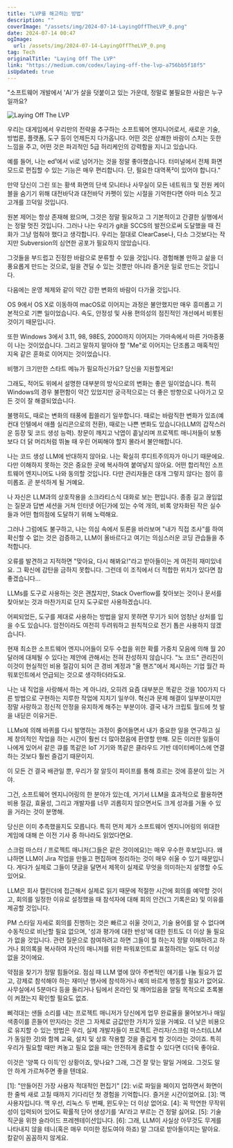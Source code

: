 ```yaml
---
title: "LVP를 해고하는 방법"
description: ""
coverImage: "/assets/img/2024-07-14-LayingOffTheLVP_0.png"
date: 2024-07-14 00:47
ogImage: 
  url: /assets/img/2024-07-14-LayingOffTheLVP_0.png
tag: Tech
originalTitle: "Laying Off The LVP"
link: "https://medium.com/codex/laying-off-the-lvp-a756bb5f18f5"
isUpdated: true
---
```





"소프트웨어 개발에서 'AI'가 살을 덧붙이고 있는 가운데, 정말로 불필요한 사람은 누구일까요?

![Laying Off The LVP](/assets/img/2024-07-14-LayingOffTheLVP_0.png)

우리는 대게임에서 우리만의 전략을 추구하는 소프트웨어 엔지니어로서, 새로운 기술, 방법론, 플랫폼, 도구 등이 언제든지 다가옵니다. 어떤 것은 상쾌한 바람이 스치는 듯한 느낌을 주고, 어떤 것은 파괴적인 5급 허리케인의 강력함을 지니고 있습니다.

예를 들어, 나는 ed¹에서 vi로 넘어가는 것을 정말 좋아했습니다. 터미널에서 전체 화면 모드로 편집할 수 있는 기능은 매우 편리합니다. 단, 필요한 대역폭²이 있어야 합니다."

<div class="content-ad"></div>

만약 당신이 그린 또는 황색 화면의 단색 모니터나 사무실이 모든 네트워크 및 전원 케이블을 숨기기 위해 대전바닥과 대전바닥 카펫이 있는 시절을 기억한다면 아마 미소 짓고 고개를 끄덕일 것입니다.

원본 제어는 항상 존재해 왔으며, 그것은 정말 필요하고 그 기본적이고 간결한 실행에서는 정말 멋진 것입니다. 그러나 나는 우리가 git을 SCCS의 발전으로써 도달했을 때 진화가 그냥 멈춰야 했다고 생각합니다. 우리는 절대로 ClearCase나, 다소 그것보다는 작지만 Subversion의 심연한 공포가 필요하지 않았습니다.

그것들을 부드럽고 진정한 바람으로 분류할 수 있을 것입니다. 경험해볼 만하고 삶을 더 풍요롭게 만드는 것으로, 일을 견딜 수 있는 것뿐만 아니라 즐거운 일로 만드는 것입니다.

다음에는 운영 체제와 같이 약간 강한 변화의 바람이 다가올 것입니다.

<div class="content-ad"></div>

OS 9에서 OS X로 이동하여 macOS로 이어지는 과정은 불안했지만 매우 흥미롭고 기본적으로 기쁜 일이었습니다. 속도, 안정성 및 사용 편의성의 점진적인 개선에서 비롯된 것이기 때문입니다.

또한 Windows 3에서 3.11, 98, 98ES, 2000까지 이어지는 가마속에서 마른 가마중풍이 나는 것이었습니다. 그리고 말하지 말아야 할 "Me"로 이어지는 단조롭고 매혹적인 지옥 같은 훈화로 이어지는 것이었습니다.

비행기 크기만한 스타트 메뉴가 필요하신가요? 당신을 지원할게요!

그래도, 적어도 위에서 설명한 대부분의 방식으로의 변화는 좋은 일이었습니다. 특히 Windows의 경우 불편함이 약간 있었지만 궁극적으로는 더 좋은 방향으로 나아가고 모든 것이 잘 해결되었습니다.

<div class="content-ad"></div>

불행히도, 때로는 변화의 태풍에 휩쓸리기 일쑤합니다. 때로는 바람직한 변화가 있죠(예컨대 인텔에서 애플 실리콘으로의 전환), 때로는 나쁜 변화도 있습니다(LLM의 갑작스러운 등장 및 코드 생성 능력). 창문이 깨지고 낙엽이 흩날리며 프로젝트 매니저들이 보통보다 더 닭 머리처럼 뛰놀 때 우린 어찌해야 할지 몰라서 불안해합니다.

나는 코드 생성 LLM에 반대하지 않아요. 나는 확실히 루디트주의자가 아니기 때문에요. 다만 이해하지 못하는 것은 중요한 곳에 복사하여 붙여넣지 않아요. 어떤 합리적인 소프트웨어 엔지니어도 나와 동의할 것입니다. 다만 관리자들은 대개 그렇지 않다는 점이 흥미롭죠. 곧 분석하게 될 거예요.

나 자신은 LLM과의 상호작용을 소크라티스식 대화로 보는 편입니다. 종종 길고 끊임없는 질문과 답변 세션을 거쳐 인터넷 어딘가에 있는 수억 개의, 비록 양자화된 작은 실수들과 어떤 협의점에 도달하기 위해 노력해요.

그러나 그럼에도 불구하고, 나는 의심 속에서 토론을 바라보며 "내가 직접 조사"를 하여 확신할 수 없는 것은 검증하고, LLM이 올바르다고 여기는 의심스러운 코딩 관습들을 추적합니다.

<div class="content-ad"></div>

오류를 발견하고 지적하면 "맞아요, 다시 해봐요!"라고 받아들이는 게 여전히 재미있네요. 그 확신에 감탄을 금하지 못합니다. 그런데 이 조직에서 더 적합한 위치가 있다면 참 좋겠습니다...

LLMs를 도구로 사용하는 것은 괜찮지만, Stack Overflow를 찾아보는 것이나 문서를 찾아보는 것과 마찬가지로 단지 도구로만 사용하겠습니다.

어찌되었든, 도구를 제대로 사용하는 방법을 알지 못하면 무기가 되어 엄청난 상처를 입을 수도 있습니다. 암전이라도 여전히 두려워하고 원칙적으로 전기 톱은 사용하지 않겠습니다.

현재 최소한 소프트웨어 엔지니어들이 모두 수첩을 위한 확률 가중치 모음에 의해 월 20달러에 대체될 수 있다는 제안에 관해서는 전혀 찬성하지 않습니다. "노 코드" 관리진이 이것이 현실적인 비용 절감이 되어 큰 경비 계정과 "올 핸즈"에서 제시하는 기업 월간 파워포인트에서 언급되는 것으로 생각하더라도요.

<div class="content-ad"></div>

나는 내 직업을 사랑해서 하는 게 아니라, 오히려 요즘 대부분은 똑같은 것을 100가지 다른 방법으로 구현하는 지루한 작업에 지치기 일쑤야. 혁신과 문제 해결이 일부분이지만 정말 사랑하고 정신적 안정을 유지하게 해주는 부분이야. 결국 내가 크립토 월드에 첫 발을 내딛은 이유거든.

LLMs에 의해 바퀴를 다시 발명하는 과정이 줄어들면서 내가 중요한 일을 연구하고 실제 창의적인 작업을 하는 시간이 훨씬 더 많아졌음에 환영할 만해. 모든 이러한 일들이 나에게 있어서 같은 큐를 똑같은 IoT 기기와 똑같은 클라우드 기반 데이터베이스에 연결하는 것보다 훨씬 즐겁기 때문이지. 

이 모든 건 결국 배관일 뿐, 우리가 잘 알듯이 파이프를 통해 흐르는 것에 흥분이 있는 거야.

그건, 소프트웨어 엔지니어링의 한 분야가 있는데, 거기서 LLM을 효과적으로 활용하면 비용 절감, 효율성, 그리고 개발자를 너무 괴롭히지 않으면서도 크게 성과를 거둘 수 있을 거라는 것이 분명해.

<div class="content-ad"></div>

당신은 이미 추측했을지도 모릅니다. 특히 먼저 제가 소프트웨어 엔지니어링의 위대한 게임에 대해 쓴 이전 기사 중 하나라도 읽었다면요.

스크럼 마스터 / 프로젝트 매니저(그들은 같은 것이에요)는 매우 우수한 후보입니다. 왜냐하면 LLM이 Jira 작업을 만들고 편집하며 정리하는 것이 매우 쉬울 수 있기 때문입니다. 게다가 실제로 그들이 댓글을 달면서 제목이 실제로 무엇을 의미하는지 설명할 수도 있어요.

LLM은 회사 캘린더에 접근해서 실제로 읽기 때문에 적절한 시간에 회의를 예약할 것이고, 회의를 일정한 이유로 설정했을 때 참석자에 대해 회의 안건(그 기록은요) 및 이유를 제공할 것입니다.

PM 스타일 자세로 회의를 진행하는 것은 빠르고 쉬울 것이고, 기술 용어를 알 수 없다며 수동적으로 비난할 필요 없으며, '성과 평가에 대한 반성'에 대한 힌트도 더 이상 둘 필요가 없을 것입니다. 관련 질문으로 참여하려고 하면 그들이 뭘 하는지 정말 이해하려고 하거나 회의록을 복사하여 자신의 매니저를 위한 파워포인트로 표절하려는 일도 더 이상 없을 것이에요.

<div class="content-ad"></div>

약점을 찾기가 정말 힘들어요. 점심 때 LLM 옆에 앉아 주변적인 얘기를 나눌 필요가 없고, 강제로 참석해야 하는 재미난 행사에 참석하거나 예의 바르게 행동할 필요가 없어요. 사무실에서 5분마다 등을 돌리거나 팀에서 온라인 및 깨어있음을 알릴 목적으로 초록불이 켜졌는지 확인할 필요도 없죠.

삐걱대는 샌들 소리를 내는 프로젝트 매니저가 당신에게 업무 완료율을 물어보거나 매일 색종이를 흔들어 만지라는 것은 그 자체로 금값만한 가치가 있을 거예요. 더 낮은 비용으로 유지할 수 있는 방법은 우리, 실제 개발자들이 프로젝트 관리자/스크럼 마스터(LLM가 동일한 것)와 함께 교육, 설치 및 상호 작용할 것을 즐겁게 할 것이라는 것이죠. 특히 우리가 필요할 때만 켜놓고 필요 없을 때는 안전하게 종료할 수 있다면 더더욱 좋아요.

이것은 '양쪽 다 이득'인 상황이죠, 맞나요? 그래, 그건 잘 맞는 말일 거에요. 그것도 말 안 하게 가르쳐주면 좋을 텐데요.

<div class="content-ad"></div>

[1]: "만들어진 가장 사용자 적대적인 편집기"
[2]: vi로 파일을 페이지 업하면서 화면이 한 줄씩 새로 고칠 때까지 기다리던 첫 경험을 기억합니다. 즐거운 시간이었어요.
[3]: 맥 사용자입니다. 맥 우선, 리눅스 두 번째, 윈도우는 더 이상 없어요.
[4]: 꼭 막연한 무작위성이 입력되어 있어도 확률적 단어 생성기를 ‘AI’라고 부르는 건 정말 싫어요.
[5]: 기술 직군을 위한 슬라이드 프레젠테이션입니다.
[6]: 그래, LLM이 사실상 아무것도 무게를 나타내지 않을 테니(혹은 매우 미미한 정도여야 하죠) 말 그대로 받아들이지는 말아요. 칼같이 꼼꼼하지 않게요.